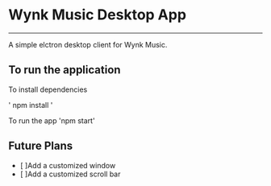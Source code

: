 # Wynk Music Desktop App #
---------------------------------------------------------------------------

A simple elctron desktop client for Wynk Music.

## To run the application ##

To install dependencies

' npm install '

To run the app
'npm start'

## Future Plans ##

- [ ]Add a customized window
- [ ]Add a customized scroll bar
